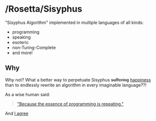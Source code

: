 # /Rosetta/Sisyphus
"Sisyphus Algorithm" implemented in multiple languages of all kinds:
- programming
- speaking
- esoteric
- non-Turing-Complete
- and more!

## Why
Why not? What a better way to perpetuate Sisyphus ~~suffering~~ [happiness](https://en.wikipedia.org/wiki/The_Myth_of_Sisyphus#Chapter_4:_The_Myth_of_Sisyphus) than to endlessly rewrite an algorithm in every imaginable language??!

As a wise human said:
> ["Because the essence of programming is repeating."](https://github.com/mame/quine-relay/issues/11#issuecomment-458254010)

And [I agree](https://gist.github.com/Rudxain/74abd2b6febe062cd9fdbb5fea563609)
